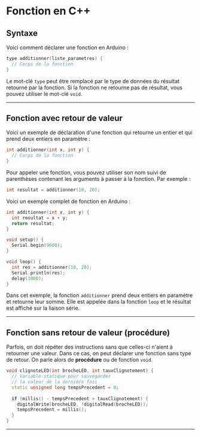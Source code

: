 
# Fonction en C++
## Syntaxe
Voici comment déclarer une fonction en Arduino :

```cpp	
type additionner(liste_parametres) {
  // Corps de la fonction
}
```

Le mot-clé `type` peut être remplacé par le type de données du résultat retourné par la fonction. Si la fonction ne retourne pas de résultat, vous pouvez utiliser le mot-clé `void`.

---

## Fonction avec retour de valeur

Voici un exemple de déclaration d'une fonction qui retourne un entier et qui prend deux entiers en paramètre :

```cpp
int additionner(int x, int y) {
  // Corps de la fonction
}
```

Pour appeler une fonction, vous pouvez utiliser son nom suivi de parenthèses contenant les arguments à passer à la fonction. Par exemple :

```cpp
int resultat = additionner(10, 20);
```

Voici un exemple complet de fonction en Arduino :

```cpp
int additionner(int x, int y) {
  int resultat = x + y;
  return resultat;
}

void setup() {
  Serial.begin(9600);
}

void loop() {
  int res = additionner(10, 20);
  Serial.println(res);
  delay(1000);
}

```

Dans cet exemple, la fonction `additionner` prend deux entiers en paramètre et retourne leur somme. Elle est appelée dans la fonction `loop` et le résultat est affiché sur la liaison série.

---

## Fonction sans retour de valeur (procédure)
Parfois, on doit répéter des instructions sans que celles-ci n'aient à retourner une valeur. Dans ce cas, on peut déclarer une fonction sans type de retour. On parle alors de **procédure** ou de fonction `void`.

```cpp
void clignoteLED(int brocheLED, int tauxClignotement) {
  // Variable statique pour sauvegarder
  // la valeur de la dernière fois
  static unsigned long tempsPrecedent = 0; 
  
  if (millis() - tempsPrecedent > tauxClignotement) { 
    digitalWrite(brocheLED, !digitalRead(brocheLED)); 
    tempsPrecedent = millis();
  }
}
```

---